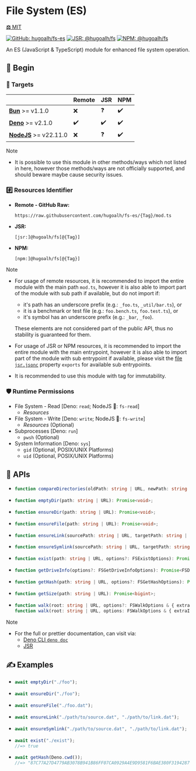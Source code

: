 # File System (ES)

[**⚖️** MIT](./LICENSE.md)

[![GitHub: hugoalh/fs-es](https://img.shields.io/github/v/release/hugoalh/fs-es?label=hugoalh/fs-es&labelColor=181717&logo=github&logoColor=ffffff&sort=semver&style=flat "GitHub: hugoalh/fs-es")](https://github.com/hugoalh/fs-es)
[![JSR: @hugoalh/fs](https://img.shields.io/jsr/v/@hugoalh/fs?label=@hugoalh/fs&labelColor=F7DF1E&logo=jsr&logoColor=000000&style=flat "JSR: @hugoalh/fs")](https://jsr.io/@hugoalh/fs)
[![NPM: @hugoalh/fs](https://img.shields.io/npm/v/@hugoalh/fs?label=@hugoalh/fs&labelColor=CB3837&logo=npm&logoColor=ffffff&style=flat "NPM: @hugoalh/fs")](https://www.npmjs.com/package/@hugoalh/fs)

An ES (JavaScript & TypeScript) module for enhanced file system operation.

## 🔰 Begin

### 🎯 Targets

|  | **Remote** | **JSR** | **NPM** |
|:--|:--|:--|:--|
| **[Bun](https://bun.sh/)** >= v1.1.0 | ❌ | ❓ | ✔️ |
| **[Deno](https://deno.land/)** >= v2.1.0 | ✔️ | ✔️ | ✔️ |
| **[NodeJS](https://nodejs.org/)** >= v22.11.0 | ❌ | ❓ | ✔️ |

> [!NOTE]
> - It is possible to use this module in other methods/ways which not listed in here, however those methods/ways are not officially supported, and should beware maybe cause security issues.

### #️⃣ Resources Identifier

- **Remote - GitHub Raw:**
  ```
  https://raw.githubusercontent.com/hugoalh/fs-es/{Tag}/mod.ts
  ```
- **JSR:**
  ```
  [jsr:]@hugoalh/fs[@{Tag}]
  ```
- **NPM:**
  ```
  [npm:]@hugoalh/fs[@{Tag}]
  ```

> [!NOTE]
> - For usage of remote resources, it is recommended to import the entire module with the main path `mod.ts`, however it is also able to import part of the module with sub path if available, but do not import if:
>
>   - it's path has an underscore prefix (e.g.: `_foo.ts`, `_util/bar.ts`), or
>   - it is a benchmark or test file (e.g.: `foo.bench.ts`, `foo.test.ts`), or
>   - it's symbol has an underscore prefix (e.g.: `_bar`, `_foo`).
>
>   These elements are not considered part of the public API, thus no stability is guaranteed for them.
> - For usage of JSR or NPM resources, it is recommended to import the entire module with the main entrypoint, however it is also able to import part of the module with sub entrypoint if available, please visit the [file `jsr.jsonc`](./jsr.jsonc) property `exports` for available sub entrypoints.
> - It is recommended to use this module with tag for immutability.

### 🛡️ Runtime Permissions

- File System - Read \[Deno: `read`; NodeJS 🧪: `fs-read`\]
  - *Resources*
- File System - Write \[Deno: `write`; NodeJS 🧪: `fs-write`\]
  - *Resources* (Optional)
- Subprocesses \[Deno: `run`\]
  - `pwsh` (Optional)
- System Information \[Deno: `sys`\]
  - `gid` (Optional, POSIX/UNIX Platforms)
  - `uid` (Optional, POSIX/UNIX Platforms)

## 🧩 APIs

- ```ts
  function compareDirectories(oldPath: string | URL, newPath: string | URL): Promise<FSCompareDirectoriesResult>;
  ```
- ```ts
  function emptyDir(path: string | URL): Promise<void>;
  ```
- ```ts
  function ensureDir(path: string | URL): Promise<void>;
  ```
- ```ts
  function ensureFile(path: string | URL): Promise<void>;
  ```
- ```ts
  function ensureLink(sourcePath: string | URL, targetPath: string | URL): Promise<void>;
  ```
- ```ts
  function ensureSymlink(sourcePath: string | URL, targetPath: string | URL): Promise<void>;
  ```
- ```ts
  function exist(path: string | URL, options?: FSExistOptions): Promise<boolean>;
  ```
- ```ts
  function getDriveInfo(options?: FSGetDriveInfoOptions): Promise<FSDriveInfo[]>;
  ```
- ```ts
  function getHash(path: string | URL, options?: FSGetHashOptions): Promise<string>;
  ```
- ```ts
  function getSize(path: string | URL): Promise<bigint>;
  ```
- ```ts
  function walk(root: string | URL, options?: FSWalkOptions & { extraInfo?: false; }): Promise<AsyncGenerator<FSWalkEntry>>;
  function walk(root: string | URL, options: FSWalkOptions & { extraInfo: true; }): Promise<AsyncGenerator<FSWalkEntryExtra>>;
  ```

> [!NOTE]
> - For the full or prettier documentation, can visit via:
>   - [Deno CLI `deno doc`](https://docs.deno.com/runtime/reference/cli/documentation_generator/)
>   - [JSR](https://jsr.io/@hugoalh/fs)

## ✍️ Examples

- ```ts
  await emptyDir("./foo");
  ```
- ```ts
  await ensureDir("./foo");
  ```
- ```ts
  await ensureFile("./foo.dat");
  ```
- ```ts
  await ensureLink("./path/to/source.dat", "./path/to/link.dat");
  ```
- ```ts
  await ensureSymlink("./path/to/source.dat", "./path/to/link.dat");
  ```
- ```ts
  await exist("./exist");
  //=> true
  ```
- ```ts
  await getHash(Deno.cwd());
  //=> "87C77A27D4779AB3078B941B86FF07CA0929A4E9D9581F6BAE380F3194287E3ADF4863355711426E79D4B673B71E9DE5F2A3E3F9D12C93FF2BDBD376DE93065D"
  ```

